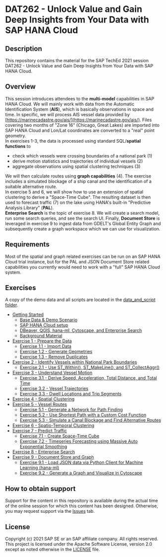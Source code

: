 # DAT262 - Unlock Value and Gain Deep Insights from Your Data with SAP HANA Cloud

## Description

This repository contains the material for the SAP TechEd 2021 session DAT262 - Unlock Value and Gain Deep Insights from Your Data with SAP HANA Cloud.  

## Overview

This session introduces attendees to the **multi-model** capabilities in SAP HANA Cloud. We will mainly work with data from the Automatic Identification System (**AIS**), which is basically observations in space and time. In specific, we will process AIS vessel data provided by [https://marinecadastre.gov/ais/](https://marinecadastre.gov/ais/). Files covering two months of "Zone 16" (Chicago, Great Lakes) are imported into SAP HANA Cloud and Lon/Lat coordinates are converted to a "real" point geometry.</br>
In exercises 1-3, the data is processed using standard SQL/**spatial functions** to
- check which vessels were crossing boundaries of a national park (1)
- derive motion statistics and trajectories of individual vessels (2)
- aggregate observations using spatial clustering techniques (3)

We will then calculate routes using **graph capabilities** (4). The exercise includes a simulated blockage of a ship canal and the identification of a suitable alternative route.</br>
In exercise 5 and 6, we will show how to use an extension of spatial clustering to derive a "Space-Time Cube". The resulting dataset is then used to forecast traffic (7) on the lake using HANA's built-in "Predictive Analysis Library" (**PAL**).</br>
**Enterprise Search** is the topic of exercise 8. We will create a search model, run some search queries, and see the search UI.
Finally, **Document Store** is leveraged in exercise 9 to ingest data from GDELT's Global Entity Graph and subsequently create a graph workspace which we can use for visualization.

## Requirements

Most of the spatial and graph related exercises can be run on an SAP HANA Cloud trial instance, but for the PAL and JSON Document Store related capabilities you currently would need to work with a "full" SAP HANA Cloud system.

## Exercises
A copy of the demo data and all scripts are located in the [data_and_script folder](exercises/data_and_script).

- [Getting Started](exercises/ex0/)
    - [Base Data & Demo Scenario](exercises/ex0#subex1)
    - [SAP HANA Cloud setup](exercises/ex0#subex2)
    - [DBeaver, QGIS, hana-ml, Cytoscape, and Enterprise Search](exercises/ex0#subex3)
    - [Background Material](exercises/ex0#subex4)
- [Exercise 1 - Prepare the Data](exercises/ex1/)
    - [Exercise 1.1 - Import Data](exercises/ex1#subex1)
    - [Exercise 1.2 - Generate Geometries](exercises/ex1#subex2)
    - [Exercise 1.3 - Remove Duplicates](exercises/ex1#subex3)
- [Exercise 2 - Identify Vessels within National Park Boundaries](exercises/ex2/)
    - [Exercise 2.1 - Use ST_Within(), ST_MakeLine(), and ST_CollectAggr()](exercises/ex2#subex2)
- [Exercise 3 - Understand Vessel Motion](exercises/ex3/)
    - [Exercise 3.1 - Derive Speed, Acceleration, Total Distance, and Total Time](exercises/ex3#subex1)
    - [Exercise 3.2 - Vessel Trajectories](exercises/ex3#subex2)
    - [Exercise 3.3 - Dwell Locations and Trip Segments](exercises/ex3#subex3)
- [Exercise 4 - Spatial Clustering](exercises/ex4/)
- [Exercise 5 - Vessel Routes](exercises/ex5/)
    - [Exercise 5.1 - Generate a Network for Path Finding](exercises/ex5#subex1)
    - [Exercise 5.2 - Use Shortest Path with a Custom Cost Function](exercises/ex5#subex2)
    - [Exercise 5.3 - Simulate a Canal Blockage and Find Alternative Routes](exercises/ex5#subex3)
- [Exercise 6 - Spatio-Temporal Clustering](exercises/ex6/)
- [Exercise 7 - Predict Traffic](exercises/ex7/)
    - [Exercise 7.1 - Create Space-Time Cube](exercises/ex7#subex1)
    - [Exercise 7.2 - Timeseries Forecasting using Massive Auto Exponential Smoothing](exercises/ex7#subex2)
- [Exercise 8 - Enterprise Search](exercises/ex8/)
- [Exercise 9 - Document Store and Graph](exercises/ex9/)
    - [Exercise 9.1 - Load JSON data via Python Client for Machine Learning (hana-ml)](exercises/ex9#subex1)
    - [Exercise 9.2 - Generate a Graph and Visualize in Cytoscape](exercises/ex9#subex2)

## How to obtain support

Support for the content in this repository is available during the actual time of the online session for which this content has been designed. Otherwise, you may request support via the [Issues](../../issues) tab.

## License
Copyright (c) 2021 SAP SE or an SAP affiliate company. All rights reserved. This project is licensed under the Apache Software License, version 2.0 except as noted otherwise in the [LICENSE](LICENSES/Apache-2.0.txt) file.
